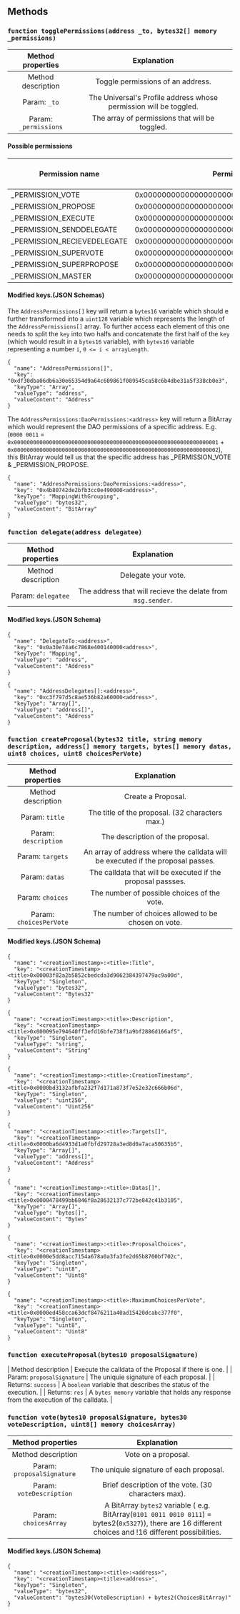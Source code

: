 ## Methods

### ``` function togglePermissions(address _to, bytes32[] memory _permissions) ```
|   Method properties   |                            Explanation                            |
|        :---:          |                               :---:                               |
| Method description    | Toggle permissions of an address.                                 |
| Param: `_to`          | The Universal's Profile address whose permission will be toggled. |
| Param: `_permissions` | The array of permissions that will be toggled.                    |

#### Possible permissions

| Permission name             | Permission represented in `bytes32` variable                       | BitArray of a permission |
| --------------------------- | ------------------------------------------------------------------ | ------------------------ |
| _PERMISSION_VOTE            | 0x0000000000000000000000000000000000000000000000000000000000000001 | `0000 0001 `             |
| _PERMISSION_PROPOSE         | 0x0000000000000000000000000000000000000000000000000000000000000002 | `0000 0010 `             |
| _PERMISSION_EXECUTE         | 0x0000000000000000000000000000000000000000000000000000000000000004 | `0000 0100 `             |
| _PERMISSION_SENDDELEGATE    | 0x0000000000000000000000000000000000000000000000000000000000000008 | `0000 1000 `             |
| _PERMISSION_RECIEVEDELEGATE | 0x0000000000000000000000000000000000000000000000000000000000000010 | `0001 0000 `             |
| _PERMISSION_SUPERVOTE       | 0x0000000000000000000000000000000000000000000000000000000000000020 | `0010 0000 `             |
| _PERMISSION_SUPERPROPOSE    | 0x0000000000000000000000000000000000000000000000000000000000000040 | `0100 0000 `             |
| _PERMISSION_MASTER          | 0x0000000000000000000000000000000000000000000000000000000000000080 | `1000 0000 `             |

#### Modified keys.(JSON Schemas)

The `AddressPermissions[]` key will return a `bytes16` variable which should e further transformed into a `uint128` variable which represents the length of the `AddressPermissions[]` array. To further access each element of this one needs to split the `key` into two halfs and concatenate the first half of the `key` (which would result in a `bytes16` variable), with `bytes16` variable representing a number `i`, `0 <= i < arrayLength`.
```
{
  "name": "AddressPermissions[]",
  "key": "0xdf30dba06db6a30e65354d9a64c609861f089545ca58c6b4dbe31a5f338cb0e3",
  "keyType": "Array",
  "valueType": "address",
  "valueContent": "Address"
}
```

The `AddressPermissions:DaoPermissions:<address>` key will return a BitArray which would represent the DAO permissions of a specific address. E.g. (`0000 0011` = `0x0000000000000000000000000000000000000000000000000000000000000001` + `0x0000000000000000000000000000000000000000000000000000000000000002`), this BitArray would tell us that the specific address has _PERMISSION_VOTE & _PERMISSION_PROPOSE.
```
{
  "name": "AddressPermissions:DaoPermissions:<address>",
  "key": "0x4b80742de2bfb3cc0e490000<address>",
  "keyType": "MappingWithGrouping",
  "valueType": "bytes32",
  "valueContent": "BitArray"
}
```

### ``` function delegate(address delegatee) ```

|  Method properties |                        Explanation                          |
|       :---:        |                           :---:                             |
| Method description | Delegate your vote.                                         |
| Param: `delegatee` | The address that will recieve the delate from `msg.sender`. |

#### Modified keys.(JSON Schema)

```
{
  "name": "DelegateTo:<address>",
  "key": "0x0a30e74a6c7868e400140000<address>",
  "keyType": "Mapping",
  "valueType": "address",
  "valueContent": "Address"
}
```

```
{
  "name": "AddressDelegates[]:<address>",
  "key": "0xc3f797d5c8ae536b82a60000<address>",
  "keyType": "Array[]",
  "valueType": "address[]",
  "valueContent": "Address"
}
```

### ``` function createProposal(bytes32 title, string memory description, address[] memory targets, bytes[] memory datas, uint8 choices, uint8 choicesPerVote) ```

|     Method properties   |                                   Explanation                                   |
|          :---:          |                                      :---:                                      |
| Method description      | Create a Proposal.                                                              |
| Param: `title`          | The title of the proposal. (32 characters max.)                                 |
| Param: `description`    | The description of the proposal.                                                |
| Param: `targets`        | An array of address where the calldata will be executed if the proposal passes. |
| Param: `datas`          | The calldata that will be executed if the proposal passses.                     |
| Param: `choices`        | The number of possible choices of the vote.                                     |
| Param: `choicesPerVote` | The number of choices allowed to be chosen on vote.                             |

#### Modified keys.(JSON Schema)

```
{
  "name": "<creationTimestamp>:<title>:Title",
  "key": "<creationTimestamp><title>0x00003f82a2b5852cbedcda3d9062384397479ac9a00d",
  "keyType": "Singleton",
  "valueType": "bytes32",
  "valueContent": "Bytes32"
}
```

```
{
  "name": "<creationTimestamp>:<title>:Description",
  "key": "<creationTimestamp><title>0x000095e794640ff3efd16bfe738f1a9bf2886d166af5",
  "keyType": "Singleton",
  "valueType": "string",
  "valueContent": "String"
}
```

```
{
  "name": "<creationTimestamp>:<title>:CreationTimestamp",
  "key": "<creationTimestamp><title>0x0000bd3132afbfa232f7d171a873f7e52e32c666b06d",
  "keyType": "Singleton",
  "valueType": "uint256",
  "valueContent": "Uint256"
}
```

```
{
  "name": "<creationTimestamp>:<title>:Targets[]",
  "key": "<creationTimestamp><title>0x0000ba6d4933d1a0fbfd29728a3ed8d0a7aca50635b5",
  "keyType": "Array[]",
  "valueType": "address[]",
  "valueContent": "Address"
}
```

```
{
  "name": "<creationTimestamp>:<title>:Datas[]",
  "key": "<creationTimestamp><title>0x0000478499bb6846f8a28632137c772be842c41b3105",
  "keyType": "Array[]",
  "valueType": "bytes[]",
  "valueContent": "Bytes"
}
```

```
{
  "name": "<creationTimestamp>:<title>:ProposalChoices",
  "key": "<creationTimestamp><title>0x0000e5dd8acc7154a678a0a3fa3fe2d65b8700bf702c",
  "keyType": "Singleton",
  "valueType": "uint8",
  "valueContent": "Uint8"
}
```

```
{
  "name": "<creationTimestamp>:<title>:MaximumChoicesPerVote",
  "key": "<creationTimestamp><title>0x0000ed458cca63dcf8476211a40ad15420dcabc377f0",
  "keyType": "Singleton",
  "valueType": "uint8",
  "valueContent": "Uint8"
}
```

### ``` function executeProposal(bytes10 proposalSignature) ```

| Method description | Execute the calldata of the Proposal if there is one. |
| Param: `proposalSignature` | The uniquie signature of each proposal. |
| Returns: `success` | A `boolean` variable that describes the status of the execution. |
| Returns: `res` | A `bytes memory` variable that holds any response from the execution of the calldata. |

### ``` function vote(bytes10 proposalSignature, bytes30 voteDescription, uint8[] memory choicesArray) ```

|      Method properties     |                    Explanation                      |
|            :---:           |                       :---:                         |
| Method description         | Vote on a proposal.                                 |
| Param: `proposalSignature` | The uniquie signature of each proposal.             |
| Param: `voteDescription`   | Brief description of the vote. (30 characters max). |
| Param: `choicesArray`      | A BitArray `bytes2` variable ( e.g. BitArray(`0101 0011 0010 0111`) = bytes2(`0x5327`)), there are 16 different choices and !16 different possibilities. |

#### Modified keys.(JSON Schema)

```
{
  "name": "<creationTimestamp>:<title>:<address>",
  "key": "<creationTimestamp><title><address>",
  "keyType": "Singleton",
  "valueType": "bytes32",
  "valueContent": "bytes30(VoteDescription) + bytes2(ChoicesBitArray)"
}
```
